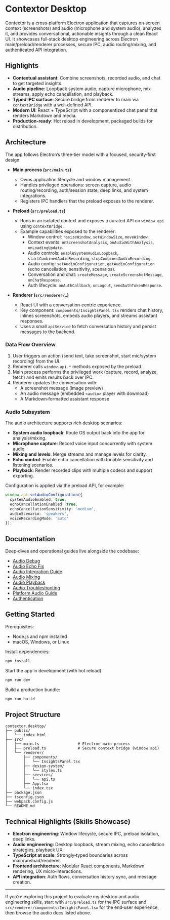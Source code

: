 # Contextor Desktop

Contextor is a cross‑platform Electron application that captures on‑screen context (screenshots) and audio (microphone and system audio), analyzes it, and provides conversational, actionable insights through a clean React UI. It showcases full‑stack desktop engineering across Electron main/preload/renderer processes, secure IPC, audio routing/mixing, and authenticated API integration.

## Highlights

- **Contextual assistant**: Combine screenshots, recorded audio, and chat to get targeted insights.
- **Audio pipeline**: Loopback system audio, capture microphone, mix streams, apply echo cancellation, and playback.
- **Typed IPC surface**: Secure bridge from renderer to main via `contextBridge` with a well‑defined API.
- **Modern UI**: React + TypeScript with a componentized chat panel that renders Markdown and media.
- **Production‑ready**: Hot reload in development, packaged builds for distribution.

## Architecture

The app follows Electron’s three‑tier model with a focused, security‑first design:

- **Main process (`src/main.ts`)**
  - Owns application lifecycle and window management.
  - Handles privileged operations: screen capture, audio routing/recording, auth/session state, deep links, and system integrations.
  - Registers IPC handlers that the preload exposes to the renderer.

- **Preload (`src/preload.ts`)**
  - Runs in an isolated context and exposes a curated API on `window.api` using `contextBridge`.
  - Example capabilities exposed to the renderer:
    - Window control: `resizeWindow`, `setWindowSize`, `moveWindow`.
    - Context events: `onScreenshotAnalysis`, `onAudioWithAnalysis`, `onLoadingUpdate`.
    - Audio controls: `enableSystemAudioLoopback`, `startCombinedAudioRecording`, `stopCombinedAudioRecording`.
    - Audio config: `setAudioConfiguration`, `getAudioConfiguration` (echo cancellation, sensitivity, scenarios).
    - Conversation and chat: `createMessage`, `createScreenshotMessage`, `onChatResponse`.
    - Auth lifecycle: `onAuthCallback`, `onLogout`, `sendAuthTokenResponse`.

- **Renderer (`src/renderer/…`)**
  - React UI with a conversation‑centric experience.
  - Key component: `components/InsightsPanel.tsx` renders chat history, inlines screenshots, embeds audio players, and streams assistant responses.
  - Uses a small `apiService` to fetch conversation history and persist messages to the backend.

### Data Flow Overview

1. User triggers an action (send text, take screenshot, start mic/system recording) from the UI.
2. Renderer calls `window.api.*` methods exposed by the preload.
3. Main process performs the privileged work (capture, record, analyze, fetch) and emits results back over IPC.
4. Renderer updates the conversation with:
   - A screenshot message (image preview)
   - An audio message (embedded `<audio>` player with download)
   - A Markdown‑formatted assistant response

### Audio Subsystem

The audio architecture supports rich desktop scenarios:

- **System audio loopback**: Route OS output back into the app for analysis/mixing.
- **Microphone capture**: Record voice input concurrently with system audio.
- **Mixing and levels**: Merge streams and manage levels for clarity.
- **Echo control**: Enable echo cancellation with tunable sensitivity and listening scenarios.
- **Playback**: Render recorded clips with multiple codecs and support exporting.

Configuration is applied via the preload API, for example:

```ts
window.api.setAudioConfiguration({
  systemAudioEnabled: true,
  echoCancellationEnabled: true,
  echoCancellationSensitivity: 'medium',
  audioScenario: 'speakers',
  voiceRecordingMode: 'auto'
});
```

## Documentation

Deep‑dives and operational guides live alongside the codebase:

- [Audio Debug](./docs/AUDIO_DEBUG.md)
- [Audio Echo Fix](./docs/AUDIO_ECHO_FIX.md)
- [Audio Integration Guide](./docs/AUDIO_INTEGRATION_GUIDE.md)
- [Audio Mixing](./docs/AUDIO_MIXING.md)
- [Audio Playback](./docs/AUDIO_PLAYBACK.md)
- [Audio Troubleshooting](./docs/AUDIO_TROUBLESHOOTING.md)
- [Platform Audio Guide](./docs/PLATFORM_AUDIO_GUIDE.md)
- [Authentication](./docs/AUTHENTICATION.md)

## Getting Started

Prerequisites:

- Node.js and npm installed
- macOS, Windows, or Linux

Install dependencies:

```bash
npm install
```

Start the app in development (with hot reload):

```bash
npm run dev
```

Build a production bundle:

```bash
npm run build
```

## Project Structure

```
contextor.desktop/
├── public/
│   └── index.html
├── src/
│   ├── main.ts                 # Electron main process
│   ├── preload.ts              # Secure context bridge (window.api)
│   └── renderer/
│       ├── components/
│       │   └── InsightsPanel.tsx
│       ├── design-system/
│       │   └── styles.ts
│       ├── services/
│       │   └── api.ts
│       ├── App.tsx
│       └── index.tsx
├── package.json
├── tsconfig.json
├── webpack.config.js
└── README.md
```

## Technical Highlights (Skills Showcase)

- **Electron engineering**: Window lifecycle, secure IPC, preload isolation, deep links.
- **Audio engineering**: Desktop loopback, stream mixing, echo cancellation strategies, playback UX.
- **TypeScript at scale**: Strongly‑typed boundaries across main/preload/renderer.
- **Frontend architecture**: Modular React components, Markdown rendering, UX micro‑interactions.
- **API integration**: Auth flows, conversation history sync, and message creation.

---

If you’re exploring this project to evaluate my desktop and audio engineering skills, start with `src/preload.ts` for the IPC surface and `src/renderer/components/InsightsPanel.tsx` for the end‑user experience, then browse the audio docs listed above.
